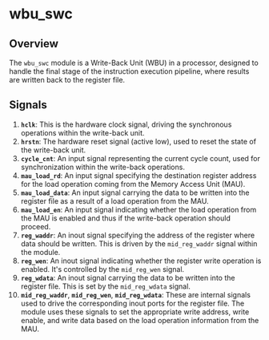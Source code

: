 # wbu_swc

## Overview

The `wbu_swc` module is a Write-Back Unit (WBU) in a processor, designed to handle the final stage of the instruction execution pipeline, where results are written back to the register file.

## Signals

1. **`hclk`**: This is the hardware clock signal, driving the synchronous operations within the write-back unit.
2. **`hrstn`**: The hardware reset signal (active low), used to reset the state of the write-back unit.
3. **`cycle_cnt`**: An input signal representing the current cycle count, used for synchronization within the write-back operations.
4. **`mau_load_rd`**: An input signal specifying the destination register address for the load operation coming from the Memory Access Unit (MAU).
5. **`mau_load_data`**: An input signal carrying the data to be written into the register file as a result of a load operation from the MAU.
6. **`mau_load_en`**: An input signal indicating whether the load operation from the MAU is enabled and thus if the write-back operation should proceed.
7. **`reg_waddr`**: An inout signal specifying the address of the register where data should be written. This is driven by the `mid_reg_waddr` signal within the module.
8. **`reg_wen`**: An inout signal indicating whether the register write operation is enabled. It's controlled by the `mid_reg_wen` signal.
9. **`reg_wdata`**: An inout signal carrying the data to be written into the register file. This is set by the `mid_reg_wdata` signal.
10. **`mid_reg_waddr`**, **`mid_reg_wen`**, **`mid_reg_wdata`**: These are internal signals used to drive the corresponding inout ports for the register file. The module uses these signals to set the appropriate write address, write enable, and write data based on the load operation information from the MAU.